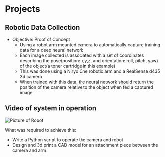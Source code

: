 # Projects

## Robotic Data Collection

- Objective: Proof of Concept
  - Using a robot arm mounted camera to automatically capture training data for a deep neural network
  - Each image collected is associated with a set of coordinates describing the pose(position: x,y,z, and orientation: roll, pitch, yaw) of the object(a toner cartridge in this example)
  - This was done using a Niryo One robotic arm and a RealSense d435 3d camera
  - When trained with this data, the neural network should return the position of the camera relative to the object when fed a captured image

## Video of system in operation
![Picture of Robot](/images/Niryo1_high.gif)

What was required to achieve this:
- Write a Python script to operate the camera and robot
- Design and 3d print a CAD model for an attachment piece between the camera and arm
